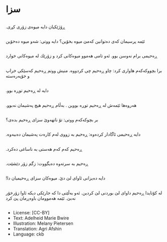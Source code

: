 # سزا

##
.ڕۆژێكیان دایە میوەی زۆری كڕی

##
ئێمە پرسیمان كەی دەتوانین كەمێ میوە بخۆین؟ دایە ووتی: شەو میوە دەخۆین

##
ڕەحیمی برام نەوسن بوو. ئەو تامی هەموو میوەكانی كرد و زۆرێك لە میوەكانی خوارد

##
برا بچووكەكەم هاواری كرد: چاو ڕەحیم چی كردووە. منیش ووتم ڕەحیم كەسێكی خراپ و خۆپەرەستە

##
.دایە لە ڕەحیم توڕە بوو

##
.هەروەها ئێمەش لە ڕەحیم توڕە بووین . بەڵام ڕەحیم هیچ پەشیمان نەبوو

##
بر بچوكەكەم ووتی: تۆ ناتهەوێ سزای ڕەحیم بدەی؟

##
.دایە ڕەحیمی ئاگادار كردەوە: ڕەحیم بە زووی لەم كارەت پەشیمان دەبیەوە

##
.ڕەحیم كەم كەم هەستی بە ناساغی دەكرد

##
.ڕەحیم بە سرتەوە دەیگووت: زگم زۆر دێشێت

##
!دایە دەیزانی ئاوای لێ دێ. میوەكان سزای ڕەحیمیان دا

##
لە كۆتایدا ڕەحیم داوای لێ بوردنی لێ كردین. ئەو بەڵێنی دا كە جارێكی دیكە ئاوا زۆرخۆر نەبێ. ئێمە هەموومان باوەڕمان پێ كرد

##
* License: [CC-BY]
* Text: Adelheid Marie Bwire
* Illustration: Melany Pietersen
* Translation: Agri Afshin
* Language: ckb

